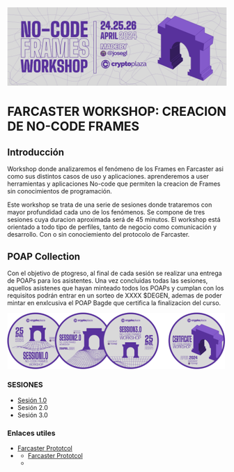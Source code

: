 <img title="a title" alt="Alt text" width="1000" src="https://raw.githubusercontent.com/cryptoCEU/No-Code-Frames/main/HEADER.png">

FARCASTER WORKSHOP: CREACION DE NO-CODE FRAMES
======

## Introducción

Workshop donde analizaremos el fenómeno de los Frames en Farcaster asi como sus distintos casos de uso y aplicaciones. aprenderemos a user herramientas y aplicaciones No-code que permiten la creacion de Frames sin conocimientos de programación. 

Este workshop se trata de una serie de sesiones donde trataremos con mayor profundidad cada uno de los fenómenos. Se compone de tres sesiones cuya duracion aproximada será de 45 minutos. El workshop está orientado a todo tipo de perfiles, tanto de negocio como comunicación y desarrollo. Con o sin conociemiento del protocolo de Farcaster. 

## POAP Collection

Con el objetivo de ptogreso, al final de cada sesión se realizar una entrega de POAPs para los asistentes. Una vez concluidas todas las sesiones, aquellos asistenes que hayan minteado todos los POAPs y cumplan con los requisitos podrán entrar en un sorteo de XXXX $DEGEN, ademas de poder mintar en enxlcusiva el POAP Bagde que certifica la finalizacion del curso.

<img title="a title" alt="Alt text" width="500" src="https://raw.githubusercontent.com/cryptoCEU/No-Code-Frames/main/ALL-POAPs.png">

### SESIONES 

* [Sesión 1.0](https://github.com/cryptoCEU/No-Code-Frames/tree/main/SESION%201.0)
* Sesión 2.0
* Sesión 3.0

### Enlaces utiles 

* [Farcaster Prototcol](https://www.farcaster.xyz/)
* * [Farcaster Prototcol](https://www.farcaster.xyz/)
  * 
